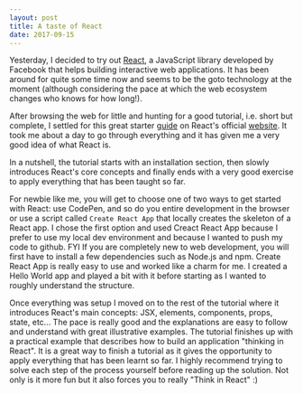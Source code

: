 ```yaml
---
layout: post
title: A taste of React
date: 2017-09-15
---
```

Yesterday, I decided to try out [React](https://facebook.github.io/react/), a JavaScript library developed by Facebook that helps building interactive web applications. It has been around for quite some time now and seems to be the goto technology at the moment (although considering the pace at which the web ecosystem changes who knows for how long!).

After browsing the web for little and hunting for a good tutorial, i.e. short but complete, I settled for this great starter [guide](https://facebook.github.io/react/docs/hello-world.html) on React's official [website](https://facebook.github.io/react/). It took me about a day to go through everything and it has given me a very good idea of what React is.

In a nutshell, the tutorial starts with an installation section, then slowly introduces React's core concepts and finally ends with a very good exercise to apply everything that has been taught so far.

For newbie like me, you will get to choose one of two ways to get started with React: use CodePen, and so do you entire development in the browser or use a script called `Create React App` that locally creates the skeleton of a React app.
I chose the first option and used Creact React App because I prefer to use my local dev environment and because I wanted to push my code to github. FYI If you are completely new to web development, you will first have to install a few dependencies such as Node.js and npm. Create React App is really easy to use and worked like a charm for me. I created a Hello World app and played a bit with it before starting as I wanted to roughly understand the structure.

Once everything was setup I moved on to the rest of the tutorial where it introduces React's main concepts: JSX, elements, components, props, state, etc... The pace is really good and the explanations are easy to follow and understand with great illustrative examples. The tutorial finishes up with a practical example that describes how to build an application "thinking in React". It is a great way to finish a tutorial as it gives the opportunity to apply everything that has been learnt so far. I highly recommend trying to solve each step of the process yourself before reading up the solution. Not only is it more fun but it also forces you to really "Think in React" :)
